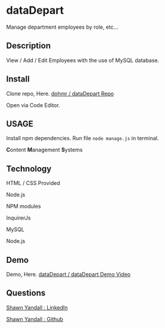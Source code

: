 # dataDepart
Manage department employees by role, etc...

## Description

View / Add / Edit Employees with the use of MySQL database.

## Install

Clone repo, Here. [dohmr / dataDepart Repo](https://github.com/dohmr/dataDepart)

Open via Code Editor. 

## USAGE

Install npm dependencies. Run file ```node manage.js``` in terminal.

**C**ontent **M**anagement **S**ystems



## Technology

HTML / CSS Provided

Node.js 

NPM modules 

InquirerJs

MySQL

Node.js

## Demo

Demo, Here. [dataDepart / dataDepart Demo Video](https://drive.google.com/file/d/1g6zfy2Nt4tWg9eWlMskHRPNLw4ZY4jWb/view?usp=sharing)

## Questions

[Shawn Yandall : LinkedIn](https://www.linkedin.com/in/shawn.yandall/)

[Shawn Yandall : Github](https://github.com/dohmr/)
